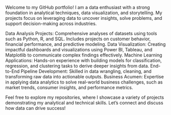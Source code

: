 Welcome to my GitHub portfolio! I am a data enthusiast with a strong foundation in analytical techniques, data visualization, and storytelling. My projects focus on leveraging data to uncover insights, solve problems, and support decision-making across industries.

Data Analysis Projects: Comprehensive analyses of datasets using tools such as Python, R, and SQL. Includes projects on customer behavior, financial performance, and predictive modeling.
Data Visualization: Creating impactful dashboards and visualizations using Power BI, Tableau, and Matplotlib to communicate complex findings effectively.
Machine Learning Applications: Hands-on experience with building models for classification, regression, and clustering tasks to derive deeper insights from data.
End-to-End Pipeline Development: Skilled in data wrangling, cleaning, and transforming raw data into actionable outputs.
Business Acumen: Expertise in applying data analytics to solve real-world business challenges, such as market trends, consumer insights, and performance metrics.

Feel free to explore my repositories, where I showcase a variety of projects demonstrating my analytical and technical skills. Let’s connect and discuss how data can drive success!
